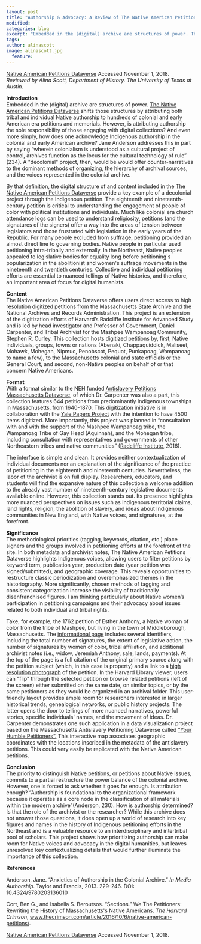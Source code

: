 ```yaml
---
layout: post
title: "Authorship & Advocacy: A Review of The Native American Petitions Dataverse "
modified:
categories: blog
excerpt: "Embedded in the (digital) archive are structures of power. The Native American Petitions Dataverse shifts those structures by attributing both tribal and individual Native authorship to hundreds of colonial and early American petitions and memorials."
tags: 
author: alinascott
image: alinascott.jpg
  feature:
---
```

[Native American Petitions Dataverse](https://dataverse.harvard.edu/dataverse.xhtml?alias=nativeamericanpetitions) Accessed November 1, 2018.   
*Reviewed by Alina Scott, Department of History. The University of Texas at Austin.*   

**Introduction**  
Embedded in the (digital) archive are structures of power. [The Native American Petitions Dataverse](https://dataverse.harvard.edu/dataverse/nativeamericanpetitions) shifts those structures by attributing both tribal and individual Native authorship to hundreds of colonial  and early American era petitions and memorials. However, is attributing authorship the sole responsibility of those engaging with digital collections? And even more simply, how does one acknowledge Indigenous authorship in the colonial and early American archive? Jane Anderson addresses this in part by saying “wherein colonialism is understood as a cultural project of control, archives function as the locus for the cultural technology of rule” (234). A "decolonial" project, then, would be would offer counter-narratives to the dominant methods of organizing, the hierarchy of archival sources, and the voices represented in the colonial archive. 

By that definition, the digital structure of and content included in the [The Native American Petitions Dataverse](https://dataverse.harvard.edu/dataverse/nativeamericanpetitions) provide a key example of a decolonial project through the Indigenous petition. The eighteenth and nineteenth-century petition is critical to understanding the engagement of people of color with political institutions and individuals. Much like colonial era church attendance logs can be used to understand religiosity, petitions (and the signatures of the signers) offer a way into the areas of tension between legislators and those frustrated with legislation in the early years of the Republic. For many people excluded from suffrage, petitioning provided an almost direct line to governing bodies. Native people in particular used petitioning intra-tribally and externally. In the Northeast, Native peoples appealed to legislative bodies for equality long before petitioning's popularization in the abolitionist and women's suffrage movements in the nineteenth and twentieth centuries. Collective and individual petitioning efforts are essential to nuanced tellings of Native histories, and therefore, an important area of focus for digital humanists.

**Content**   
The Native American Petitions Dataverse offers users direct access to high resolution digitized petitions from the Massachusetts State Archive and the National Archives and Records Administration.  This project is an extension of the digitization efforts of Harvard’s Radcliffe Institute for Advanced Study and is led by head investigator and Professor of Government, Daniel Carpenter, and Tribal Archivist for the Mashpee Wampanoag Community, Stephen R. Curley. This collection hosts digitized petitions by, first, Native individuals, groups, towns or nations (Abenaki, Chappaquiddick, Maliseet, Mohawk, Mohegan, Nipmuc, Penobscot, Pequot, Punkapoag, Wampanoag to name a few), to the Massachusetts colonial and state officials or the General Court, and second, non-Native peoples on behalf of or that concern Native Americans.  

**Format**   
With a format similar to the NEH funded [Antislavery Petitions Massachusetts Dataverse](https://dataverse.harvard.edu/dataverse/antislaverypetitionsma), of which Dr. Carpenter was also a part, this collection features 644 petitions from predominantly Indigenous townships in Massachusetts, from 1640-1870.  This digitization initiative is in collaboration with the [Yale Papers Project](https://yipp.yale.edu/) with the intention to have 4500 items digitized. More importantly, this project was planned in “consultation with and with the support of the Mashpee Wampanoag tribe, the Wampanoag Tribe of Gay Head (Aquinnah), and the Mohegan tribe, including consultation with representatives and governments of other Northeastern tribes and native communities” ([Radcliffe Institute](https://www.radcliffe.harvard.edu/news/in-news/digitizing-native-american-petitions), 2016).  

The interface is simple and clean. It provides neither contextualization of individual documents nor an explanation of the significance of the practice of petitioning in the eighteenth and nineteenth centuries. Nevertheless, the labor of the archivist is on full display. Researchers, educators, and students will find the expansive nature of this collection a welcome addition to the already vast number of nineteenth-century legislative documents available online. However, this collection stands out. Its presence highlights more nuanced perspectives on issues such as Indigenous territorial claims, land rights, religion, the abolition of slavery, and ideas about Indigenous communities in New England, with Native voices, and signatures, at the forefront.  

**Significance**  
 The methodological priorities (tagging, keywords, citation, etc.) place signers and the groups involved in petitioning efforts at the forefront of the site. In both metadata and archivist notes, The Native American Petitions Dataverse highlights Indigenous voices, allowing users to filter petitions by keyword term, publication year, production date (year petition was signed/submitted), and geographic coverage. This reveals opportunities to restructure classic periodization and overemphasized themes in the historiography. More significantly, chosen methods of tagging and consistent categorization increase the visibility of traditionally disenfranchised figures. I am thinking particularly about Native women’s participation in petitioning campaigns and their advocacy about issues related to both individual and tribal rights.  

Take, for example, the 1762 petition of Esther Anthony, a Native woman of color from the tribe of Mashpee, but living in the town of Middleborough, Massachusetts. The [informational page](https://dataverse.harvard.edu/dataset.xhtml?persistentId=doi:10.7910/DVN/W0R4MJ) includes several identifiers, including the total number of signatures, the extent of legislative action, the number of signatures by women of color, tribal affiliation, and additional archivist notes (i.e., widow, Jeremiah Anthony, sale, lands, payments). At the top of the page is a full citation of the original primary source along with the petition subject (which, in this case is property) and a link to a [high resolution photograph](https://iiif.lib.harvard.edu/manifests/view/drs:422116544$140i) of the petition. In the Harvard Library viewer, users can "flip" through the selected petition or browse related petitions (left of the screen) either submitted on the same date, on similar topics, or by the same petitioners as they would be organized in an archival folder. This user-friendly layout provides ample room for researchers interested in larger historical trends, genealogical networks, or public history projects. The latter opens the door to tellings of more nuanced narratives, powerful stories, specific individuals' names, and the movement of ideas. Dr. Carpenter demonstrates one such application in a data visualization project based on the Massachusetts Antislavery Petitioning Dataverse called [“Your Humble Petitioners”.](http://www.yourhumblepetitioners.com/mapview/antislaveryma) This interactive map associates geographic coordinates with the locations inscribed in the metadata of the antislavery petitions. This could very easily be replicated with the Native American petitions. 

**Conclusion**   
The priority to distinguish Native petitions, or petitions about Native issues, commits to a partial restructure the power balance of the colonial archive. However, one is forced to ask whether it goes far enough. Is attribution enough?  “Authorship is foundational to the organizational framework because it operates as a core node in the classification of all materials within the modern archive”(Anderson, 230). How is authorship determined? Is that the role of the archivist or the researcher? While this archive does not answer those questions, it does open up a world of research into key figures and names in the history of Indigenous petitioning efforts in the Northeast and is a valuable resource to an interdisciplinary and intertribal pool of scholars. This project shows how prioritizing authorship can make room for Native voices and advocacy in the digital humanities, but leaves unresolved key contextualizing details that would further illuminate the importance of this collection.


**References**  

Anderson, Jane. “Anxieties of Authorship in the Colonial Archive.” *In Media Authorship.* Taylor and Francis, 2013. 229-246. DOI: 10.4324/9780203136010    

Cort, Ben G., and Isabella S. Beroutsos. “Sections.” We The Petitioners: Rewriting the History of Massachusetts's Native Americans. *The Harvard Crimson*, www.thecrimson.com/article/2016/10/6/native-american-petitions/.  

[Native American Petitions Dataverse](https://dataverse.harvard.edu/dataverse.xhtml?alias=nativeamericanpetitions) Accessed November 1, 2018. 











